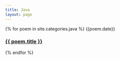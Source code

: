 ```yaml
---
title: Java
layout: page
---
```


{% for poem in site.categories.java %}
  {{poem.date}}
  <h3><a href="{{ site.baseurl }}{{ poem.url }}">{{ poem.title }}</a></h3>
{% endfor %}
